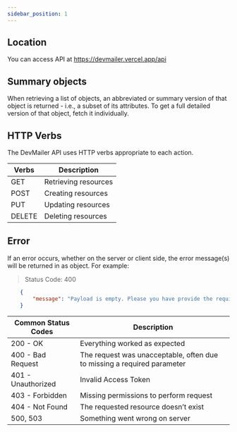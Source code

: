 ```yaml
---
sidebar_position: 1
---
```


## Location

You can access API at https://devmailer.vercel.app/api

## Summary objects

When retrieving a list of objects, an abbreviated or summary version of that object is returned - i.e., a subset of its attributes. To get a full detailed version of that object, fetch it individually.

## HTTP Verbs

The DevMailer API uses HTTP verbs appropriate to each action.

| Verbs  | Description          |
| ------ | -------------------- |
| GET    | Retrieving resources |
| POST   | Creating resources   |
| PUT    | Updating resources   |
| DELETE | Deleting resources   |

## Error

If an error occurs, whether on the server or client side, the error message(s) will be returned in as object. For example:

> Status Code: 400

```JSON
    {
        "message": "Payload is empty. Please you have provide the required fields correctly!",
    }
```

| Common Status Codes | Description                                                             |
| ------------------- | ----------------------------------------------------------------------- |
| 200 - OK            | Everything worked as expected                                           |
| 400 - Bad Request   | The request was unacceptable, often due to missing a required parameter |
| 401 - Unauthorized  | Invalid Access Token                                                    |
| 403 - Forbidden     | Missing permissions to perform request                                  |
| 404 - Not Found     | The requested resource doesn’t exist                                    |
| 500, 503            | Something went wrong on server                                          |
